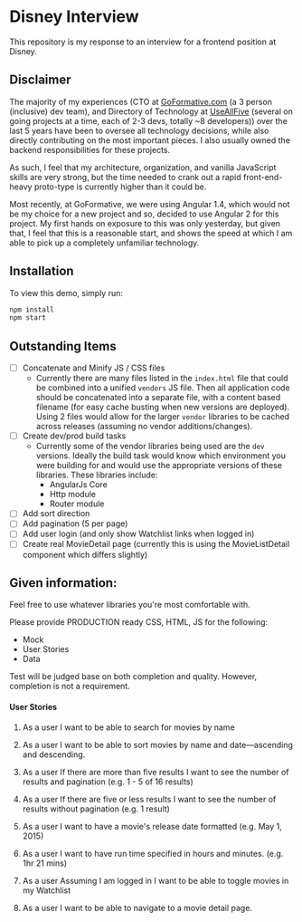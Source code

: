 # Disney Interview

This repository is my response to an interview for a frontend position at Disney.

## Disclaimer

The majority of my experiences (CTO at [GoFormative.com](https://goformative.com) (a 3 person (inclusive) dev team), and Directory of Technology at [UseAllFive](http://www.useallfive.com/) (several on going projects at a time, each of 2-3 devs, totally ~8 developers)) over the last 5 years have been to oversee all technology decisions, while also directly contributing on the most important pieces. I also usually owned the backend responsibilities for these projects.

As such, I feel that my architecture, organization, and vanilla JavaScript skills are very strong, but the time needed to crank out a rapid front-end-heavy proto-type is currently higher than it could be.

Most recently, at GoFormative, we were using Angular 1.4, which would not be my choice for a new project and so, decided to use Angular 2 for this project. My first hands on exposure to this was only yesterday, but given that, I feel that this is a reasonable start, and shows the speed at which I am able to pick up a completely unfamiliar technology.

## Installation
To view this demo, simply run:
```bash
npm install
npm start
```

## Outstanding Items
* [ ] Concatenate and Minify JS / CSS files
    * Currently there are many files listed in the `index.html` file that could be combined into a unified `vendors` JS file.  Then all application code should be concatenated into a separate file, with a content based filename (for easy cache busting when new versions are deployed). Using 2 files would allow for the larger `vendor` libraries to be cached across releases (assuming no vendor additions/changes).
* [ ] Create dev/prod build tasks
    * Currently some of the vendor libraries being used are the `dev` versions.  Ideally the build task would know which environment you were building for and would use the appropriate versions of these libraries.  These libraries include:
        * AngularJs Core
        * Http module
        * Router module
* [ ] Add sort direction
* [ ] Add pagination (5 per page)
* [ ] Add user login (and only show Watchlist links when logged in)
* [ ] Create real MovieDetail page (currently this is using the MovieListDetail component which differs slightly)

## Given information:

Feel free to use whatever libraries you're most comfortable with.

Please provide PRODUCTION ready CSS, HTML, JS for the following:

- Mock
- User Stories
- Data

Test will be judged base on both completion and quality. However, completion is not a requirement.

#### User Stories

1. As a user
I want to be able to search for movies by name

1. As a user
I want to be able to sort movies by name and date—ascending and descending.

1. As a user
If there are more than five results
I want to see the number of results and pagination
(e.g. 1 - 5 of 16 results)

1. As a user
If there are five or less results
I want to see the number of results without pagination
(e.g. 1 result)

1. As a user
I want to have a movie's release date formatted
(e.g. May 1, 2015)

1. As a user
I want to have run time specified in hours and minutes.
(e.g. 1hr 21 mins)

1. As a user
Assuming I am logged in
I want to be able to toggle movies in my Watchlist

1. As a user
I want to be able to navigate to a movie detail page.
